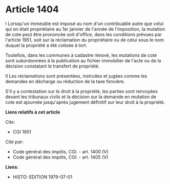 # Article 1404

I  Lorsqu'un immeuble est imposé au nom d'un contribuable autre que celui qui en était propriétaire au 1er janvier de l'année
de l'imposition, la mutation de cote peut être prononcée soit d'office, dans les conditions prévues par l'article 1951, soit
sur la réclamation du propriétaire ou de celui sous le nom duquel la propriété a été cotisée à tort.

Toutefois, dans les communes à cadastre rénové, les mutations de cote sont subordonnées à la publication au fichier
immobilier de l'acte ou de la décision constatant le transfert de propriété.

II  Les réclamations sont présentées, instruites et jugées comme les demandes en décharge ou réduction de la taxe foncière.

S'il y a contestation sur le droit à la propriété, les parties sont renvoyées devant les tribunaux civils et la décision sur
la demande en mutation de cote est ajournée jusqu'après jugement définitif sur leur droit à la propriété.

**Liens relatifs à cet article**

_Cite_:

  - CGI 1951

_Cité par_:

  - Code général des impôts, CGI. - art. 1400 (V)
  - Code général des impôts, CGI. - art. 1405 (V)

**Liens**:

  - HISTO: EDITION 1979-07-01
